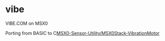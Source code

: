 # vibe
VIBE.COM on MSX0

Porting from BASIC to C[MSX0-Sensor-Utility/MSX0Stack-VibrationMotor](https://github.com/Ninune-wa/MSX0-Sensor-Utility/tree/main/MSX0Stack-VibrationMotor)